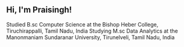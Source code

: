 ## Hi, I'm Praisingh!

Studied B.sc Computer Science at the Bishop Heber College, Tiruchirappalli, Tamil Nadu, India
Studying M.sc Data Analytics at the Manonmaniam Sundaranar University, Tirunelveli, Tamil Nadu, India
